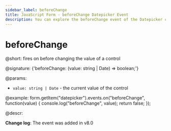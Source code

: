 ```yaml
---
sidebar_label: beforeChange
title: JavaScript Form - beforeChange Datepicker Event 
description: You can explore the beforeChange event of the Datepicker control of Form in the documentation of the DHTMLX JavaScript UI library. Browse developer guides and API reference, try out code examples and live demos, and download a free 30-day evaluation version of DHTMLX Suite 7.
---
```


# beforeChange

@short: fires on before changing the value of a control

@signature: {'beforeChange: (value: string | Date) => boolean;'}

@params:
- `value: string | Date` - the current value of the control

@example:
form.getItem("datepicker").events.on("beforeChange", function(value) {
    console.log("beforeChange", value);
    return false;
});

@descr:

**Change log**: The event was added in v8.0
